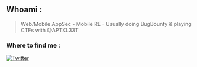 

## Whoami : 
> Web/Mobile AppSec - Mobile RE - Usually doing BugBounty & playing CTFs with @APTXL33T
<h3>Where to find me : </h3>
<p> <a href="https://twitter.com/TebbaaX" target="_blank"><img alt="Twitter" src="https://img.shields.io/badge/twitter-%231DA1F2.svg?&style=for-the-badge&logo=twitter&logoColor=white" /></a> 
</p>
<!-- <img src="http://www.astroclaudine.fr/oukaimeden/Data/ImageLastFTP_AllSKY.jpg" width="518px"> -->
